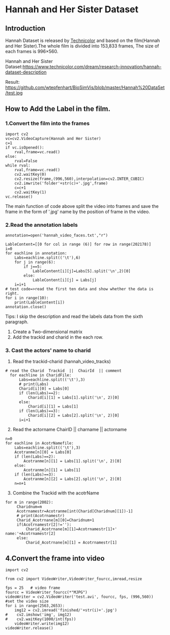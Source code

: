 # Hannah and Her Sister Dataset
## Introduction
Hannah Dataset is released by <a href='https://www.technicolor.com/dream/research-innovation/hannah-dataset-description'>Technicolor</a> and based on the film(Hannah and Her Sister).The whole film is divided into 153,833 frames, The size of each frames is 996×560.

Hannah and Her Sister Dataset:https://www.technicolor.com/dream/research-innovation/hannah-dataset-description

Result:
https://github.com/wtepfenhart/BioSimVis/blob/master/Hannah%20DataSet/test.jpg


## How to Add the Label in the film.
### 1.Convert the film into the frames
```
import cv2
vc=cv2.VideoCapture(Hannah and Her Sister)
c=1
if vc.isOpened():
	rval,frame=vc.read()
else:
	rval=False
while rval:
	rval,frame=vc.read()
	cv2.waitKey(0)
	cv2.resize(frame,(996,560),interpolation=cv2.INTER_CUBIC)
	cv2.imwrite('folder'+str(c)+'.jpg',frame)
	c=c+1
	cv2.waitKey(1)
vc.release()

```
The main function of code above split the video into frames and save the frame in the form of '.jpg' name by the position of frame in the video.

### 2.Read the annotation labels
```
annotation=open('hannah_video_faces.txt',"r")

LableContent=[[0 for col in range (6)] for row in range(202178)]
i=0
for eachline in annotation:
    Labs=eachline.split(('\t'),6)
    for j in range(6):
        if j==5:
            LableContent[i][j]=Labs[5].split('\n',2)[0]
        else:
            LableContent[i][j] = Labs[j]
    i=i+1
# test code=>read the first ten data and show whether the data is right.
for i in range(10):
    print(LableContent[i])
annotation.close()

```
Tips: I skip the description and read the labels data from the sixth paragraph.
1. Create a Two-dimensional matrix
2. Add the trackid and charid in the each row.


### 3. Cast the actors' name to charid


1. Read the trackid-charid (hannah_video_tracks)

  ```
  # read the Charid  Trackid  ||  ChairId  || comment
    for eachline in CharidFile:
        Labs=eachline.split(('\t'),3)
        # print(Labs)
        Charid[i][0] = Labs[0]
        if (len(Labs)==2):
            Charid[i][1] = Labs[1].split('\n', 2)[0]
        else:
            Charid[i][1] = Labs[1]
        if (len(Labs)==3):
            Charid[i][2] = Labs[2].split('\n', 2)[0]
        i=i+1
  ```


2. Read the actorname  ChairID  || charname  ||   actorname

  ```
  n=0
  for eachline in AcotrNamefile:
      Labs=eachline.split(('\t'),3)
      Acotranme[n][0] = Labs[0]
      if (len(Labs)==2):
          Acotranme[n][1] = Labs[1].split('\n', 2)[0]
      else:
          Acotranme[n][1] = Labs[1]
      if (len(Labs)==3):
          Acotranme[n][2] = Labs[2].split('\n', 2)[0]
      n=n+1

  ```

3. Combine the Trackid with the acotrName

  ```
  for m in range(2002):
       Charidnum=m
       Acotrnamestr=Acotranme[int(Charid[Charidnum][1])-1]
       # print(Acotrnamestr)
       Charid_Acotrnane[m][0]=Charidnum+1
       if(Acotrnamestr[2]!=''):
           Charid_Acotrnane[m][1]=Acotrnamestr[1]+'    name:'+Acotrnamestr[2]
       else:
           Charid_Acotrnane[m][1] = Acotrnamestr[1]
  ```

## 4.Convert the frame into video

```
import cv2

from cv2 import VideoWriter,VideoWriter_fourcc,imread,resize

fps = 25   # video frame
fourcc = VideoWriter_fourcc(*"MJPG")
videoWriter = cv2.VideoWriter('test.avi', fourcc, fps, (996,560))  #set the video size
for i in range(2563,2653):
    img12 = cv2.imread('finished/'+str(i)+'.jpg')
#    cv2.imshow('img', img12)
#    cv2.waitKey(1000/int(fps))
    videoWriter.write(img12)
videoWriter.release()

```
